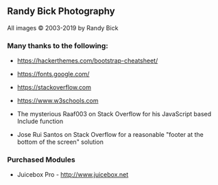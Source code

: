 ## Randy Bick Photography

All images &copy; 2003-2019 by Randy Bick



### Many thanks to the following:

* https://hackerthemes.com/bootstrap-cheatsheet/
* https://fonts.google.com/
* https://stackoverflow.com
* https://www.w3schools.com

* The mysterious Raaf003 on Stack Overflow for his JavaScript based Include function
* Jose Rui Santos on Stack Overflow for a reasonable "footer at the bottom of the screen" solution

### Purchased Modules
* Juicebox Pro - http://www.juicebox.net